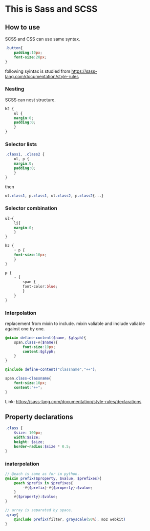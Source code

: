 # This is Sass and SCSS


## How to use
SCSS and CSS can use same syntax.

```SCSS
.button{
	padding:10px;
	font-size:20px;
}

```
following syintax is studied from  https://sass-lang.com/documentation/style-rules


### Nesting
SCSS can nest structure.

```SCSS
h2 {
	ul {
	margin:0;
	padding:0;
	}
}

```

### Selector lists

```SCSS
.class1, .class2 {
	ul, p {
	margin:0;
	padding:0;
	}
}
```
then
```css
ul.class1, p.class1, ul.class2, p.class2{...}

```

### Selector combination

```SCSS
ul>{
	li{
	margin:0;
	}
}

h3 {
	+ p {
	font-size:10px;
	}
}

p {
	~ {
		span {
		font-color:blue;
		}
	}
}

```

### Interpolation 
replacement from mixin to include.
mixin valiable and include valiable against one by one.

```SCSS
@mixin define-content($name, $glyph){
	span.class-#{$name}{
		font-size:10px;
		content:$glyph;
	}
}

@include define-content("classname","++");

```
```css
span.class-classname{
	font-size:10px;
	content:"++";
}
```

Link: https://sass-lang.com/documentation/style-rules/declarations

## Property declarations

```SCSS
.class {
	$size: 100px;
	width:$size;
	height: $size;
	border-radius:$size * 0.5;
}
```

### inaterpolation

```SCSS
// @each is same as for in python.
@mixin prefix($property, $value, $prefixes){
	@each $prefix in $prefixes{
		-#{$prefix}-#{$property}:$value;
	}
	#{$property}:$value;
}

// array is separated by space.
.gray{
	@include prefix(filter, grayscale(50%), moz webkit)
}

```




